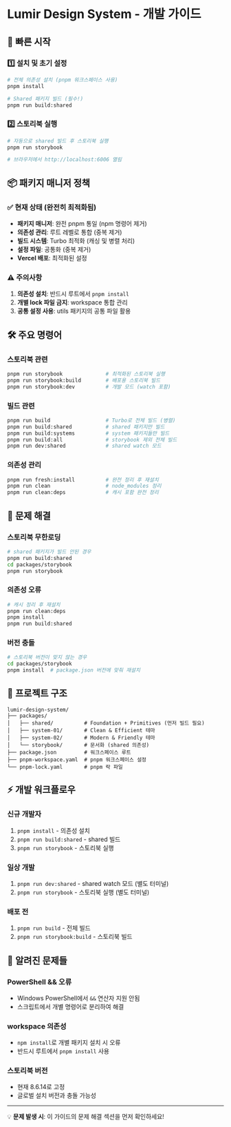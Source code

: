 # Lumir Design System - 개발 가이드

## 🚀 빠른 시작

### 1️⃣ 설치 및 초기 설정

```bash
# 전체 의존성 설치 (pnpm 워크스페이스 사용)
pnpm install

# Shared 패키지 빌드 (필수!)
pnpm run build:shared
```

### 2️⃣ 스토리북 실행

```bash
# 자동으로 shared 빌드 후 스토리북 실행
pnpm run storybook

# 브라우저에서 http://localhost:6006 열림
```

## 📦 패키지 매니저 정책

### ✅ **현재 상태 (완전히 최적화됨)**
- **패키지 매니저**: 완전 pnpm 통일 (npm 명령어 제거)
- **의존성 관리**: 루트 레벨로 통합 (중복 제거)
- **빌드 시스템**: Turbo 최적화 (캐싱 및 병렬 처리)
- **설정 파일**: 공통화 (중복 제거)
- **Vercel 배포**: 최적화된 설정

### ⚠️ **주의사항**
1. **의존성 설치**: 반드시 루트에서 `pnpm install`
2. **개별 lock 파일 금지**: workspace 통합 관리
3. **공통 설정 사용**: utils 패키지의 공통 파일 활용

## 🛠️ 주요 명령어

### **스토리북 관련**
```bash
pnpm run storybook              # 최적화된 스토리북 실행
pnpm run storybook:build        # 배포용 스토리북 빌드
pnpm run storybook:dev          # 개발 모드 (watch 포함)
```

### **빌드 관련**
```bash
pnpm run build                  # Turbo로 전체 빌드 (병렬)
pnpm run build:shared           # shared 패키지만 빌드
pnpm run build:systems          # system 패키지들만 빌드
pnpm run build:all              # storybook 제외 전체 빌드
pnpm run dev:shared             # shared watch 모드
```

### **의존성 관리**
```bash
pnpm run fresh:install          # 완전 정리 후 재설치
pnpm run clean                  # node_modules 정리
pnpm run clean:deps             # 캐시 포함 완전 정리
```

## 🔧 문제 해결

### **스토리북 무한로딩**
```bash
# shared 패키지가 빌드 안된 경우
pnpm run build:shared
cd packages/storybook
pnpm run storybook
```

### **의존성 오류**
```bash
# 캐시 정리 후 재설치
pnpm run clean:deps
pnpm install
pnpm run build:shared
```

### **버전 충돌**
```bash
# 스토리북 버전이 맞지 않는 경우
cd packages/storybook
pnpm install  # package.json 버전에 맞춰 재설치
```

## 📁 프로젝트 구조

```
lumir-design-system/
├── packages/
│   ├── shared/          # Foundation + Primitives (먼저 빌드 필요)
│   ├── system-01/       # Clean & Efficient 테마
│   ├── system-02/       # Modern & Friendly 테마
│   └── storybook/       # 문서화 (shared 의존성)
├── package.json         # 워크스페이스 루트
├── pnpm-workspace.yaml  # pnpm 워크스페이스 설정
└── pnpm-lock.yaml       # pnpm 락 파일
```

## ⚡ 개발 워크플로우

### **신규 개발자**
1. `pnpm install` - 의존성 설치
2. `pnpm run build:shared` - shared 빌드
3. `pnpm run storybook` - 스토리북 실행

### **일상 개발**
1. `pnpm run dev:shared` - shared watch 모드 (별도 터미널)
2. `pnpm run storybook` - 스토리북 실행 (별도 터미널)

### **배포 전**
1. `pnpm run build` - 전체 빌드
2. `pnpm run storybook:build` - 스토리북 빌드

## 🐛 알려진 문제들

### **PowerShell && 오류**
- Windows PowerShell에서 `&&` 연산자 지원 안됨
- 스크립트에서 개별 명령어로 분리하여 해결

### **workspace 의존성**
- `npm install`로 개별 패키지 설치 시 오류
- 반드시 루트에서 `pnpm install` 사용

### **스토리북 버전**
- 현재 8.6.14로 고정
- 글로벌 설치 버전과 충돌 가능성

---

💡 **문제 발생 시**: 이 가이드의 문제 해결 섹션을 먼저 확인하세요! 